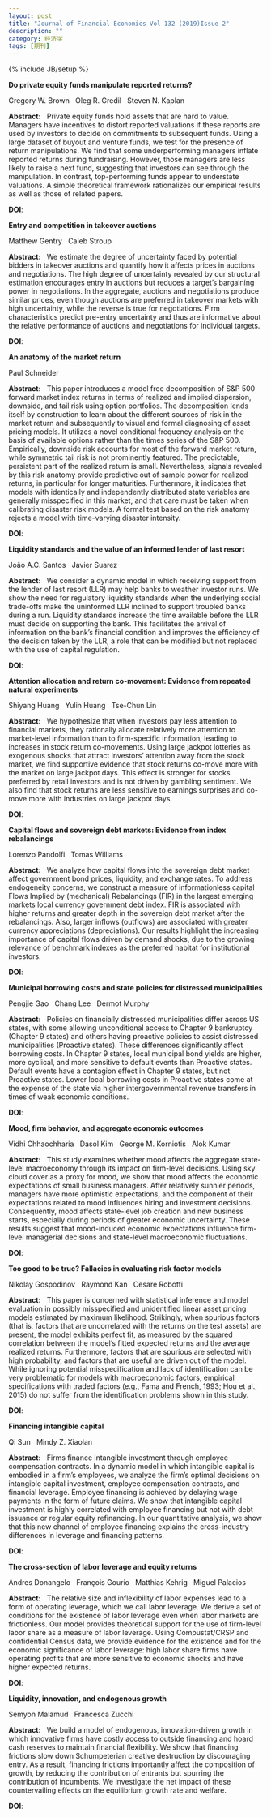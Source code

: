 ```yaml
---
layout: post
title: "Journal of Financial Economics Vol 132 (2019)Issue 2"
description: ""
category: 经济学
tags: [期刊]
---
```

{% include JB/setup %}

<p><strong>Do private equity funds manipulate reported returns?</strong></p>
<p>Gregory W. Brown&nbsp;&nbsp;&nbsp;Oleg R. Gredil&nbsp;&nbsp;&nbsp;Steven N. Kaplan&nbsp;&nbsp;&nbsp;</p>
<p><strong>Abstract:</strong>&nbsp;&nbsp;&nbsp;Private equity funds hold assets that are hard to value. Managers have incentives to distort reported valuations if these reports are used by investors to decide on commitments to subsequent funds. Using a large dataset of buyout and venture funds, we test for the presence of return manipulations. We find that some underperforming managers inflate reported returns during fundraising. However, those managers are less likely to raise a next fund, suggesting that investors can see through the manipulation. In contrast, top-performing funds appear to understate valuations. A simple theoretical framework rationalizes our empirical results as well as those of related papers.</p>
<p><strong>DOI</strong>:
</p>
<p> </p>
<p> </p>
  

<p><strong>Entry and competition in takeover auctions</strong></p>
<p>Matthew Gentry&nbsp;&nbsp;&nbsp;Caleb Stroup&nbsp;&nbsp;&nbsp;</p>
<p><strong>Abstract:</strong>&nbsp;&nbsp;&nbsp;We estimate the degree of uncertainty faced by potential bidders in takeover auctions and quantify how it affects prices in auctions and negotiations. The high degree of uncertainty revealed by our structural estimation encourages entry in auctions but reduces a target’s bargaining power in negotiations. In the aggregate, auctions and negotiations produce similar prices, even though auctions are preferred in takeover markets with high uncertainty, while the reverse is true for negotiations. Firm characteristics predict pre-entry uncertainty and thus are informative about the relative performance of auctions and negotiations for individual targets.</p>
<p><strong>DOI</strong>:
</p>
<p> </p>
<p> </p>
  

<p><strong>An anatomy of the market return</strong></p>
<p>Paul Schneider&nbsp;&nbsp;&nbsp;</p>
<p><strong>Abstract:</strong>&nbsp;&nbsp;&nbsp;This paper introduces a model free decomposition of S&P 500 forward market index returns in terms of realized and implied dispersion, downside, and tail risk using option portfolios. The decomposition lends itself by construction to learn about the different sources of risk in the market return and subsequently to visual and formal diagnosing of asset pricing models. It utilizes a novel conditional frequency analysis on the basis of available options rather than the times series of the S&P 500. Empirically, downside risk accounts for most of the forward market return, while symmetric tail risk is not prominently featured. The predictable, persistent part of the realized return is small. Nevertheless, signals revealed by this risk anatomy provide predictive out of sample power for realized returns, in particular for longer maturities. Furthermore, it indicates that models with identically and independently distributed state variables are generally misspecified in this market, and that care must be taken when calibrating disaster risk models. A formal test based on the risk anatomy rejects a model with time-varying disaster intensity.</p>
<p><strong>DOI</strong>:
</p>
<p> </p>
<p> </p>
  

<p><strong>Liquidity standards and the value of an informed lender of last resort</strong></p>
<p>João A.C. Santos&nbsp;&nbsp;&nbsp;Javier Suarez&nbsp;&nbsp;&nbsp;</p>
<p><strong>Abstract:</strong>&nbsp;&nbsp;&nbsp;We consider a dynamic model in which receiving support from the lender of last resort (LLR) may help banks to weather investor runs. We show the need for regulatory liquidity standards when the underlying social trade-offs make the uninformed LLR inclined to support troubled banks during a run. Liquidity standards increase the time available before the LLR must decide on supporting the bank. This facilitates the arrival of information on the bank’s financial condition and improves the efficiency of the decision taken by the LLR, a role that can be modified but not replaced with the use of capital regulation.</p>
<p><strong>DOI</strong>:
</p>
<p> </p>
<p> </p>
  

<p><strong>Attention allocation and return co-movement: Evidence from repeated natural experiments</strong></p>
<p>Shiyang Huang&nbsp;&nbsp;&nbsp;Yulin Huang&nbsp;&nbsp;&nbsp;Tse-Chun Lin&nbsp;&nbsp;&nbsp;</p>
<p><strong>Abstract:</strong>&nbsp;&nbsp;&nbsp;We hypothesize that when investors pay less attention to financial markets, they rationally allocate relatively more attention to market-level information than to firm-specific information, leading to increases in stock return co-movements. Using large jackpot lotteries as exogenous shocks that attract investors’ attention away from the stock market, we find supportive evidence that stock returns co-move more with the market on large jackpot days. This effect is stronger for stocks preferred by retail investors and is not driven by gambling sentiment. We also find that stock returns are less sensitive to earnings surprises and co-move more with industries on large jackpot days.</p>
<p><strong>DOI</strong>:
</p>
<p> </p>
<p> </p>
  

<p><strong>Capital flows and sovereign debt markets: Evidence from index rebalancings</strong></p>
<p>Lorenzo Pandolfi&nbsp;&nbsp;&nbsp;Tomas Williams&nbsp;&nbsp;&nbsp;</p>
<p><strong>Abstract:</strong>&nbsp;&nbsp;&nbsp;We analyze how capital flows into the sovereign debt market affect government bond prices, liquidity, and exchange rates. To address endogeneity concerns, we construct a measure of informationless capital Flows Implied by (mechanical) Rebalancings (FIR) in the largest emerging markets local currency government debt index. FIR is associated with higher returns and greater depth in the sovereign debt market after the rebalancings. Also, larger inflows (outflows) are associated with greater currency appreciations (depreciations). Our results highlight the increasing importance of capital flows driven by demand shocks, due to the growing relevance of benchmark indexes as the preferred habitat for institutional investors.</p>
<p><strong>DOI</strong>:
</p>
<p> </p>
<p> </p>
  

<p><strong>Municipal borrowing costs and state policies for distressed municipalities</strong></p>
<p>Pengjie Gao&nbsp;&nbsp;&nbsp;Chang Lee&nbsp;&nbsp;&nbsp;Dermot Murphy&nbsp;&nbsp;&nbsp;</p>
<p><strong>Abstract:</strong>&nbsp;&nbsp;&nbsp;Policies on financially distressed municipalities differ across US states, with some allowing unconditional access to Chapter 9 bankruptcy (Chapter 9 states) and others having proactive policies to assist distressed municipalities (Proactive states). These differences significantly affect borrowing costs. In Chapter 9 states, local municipal bond yields are higher, more cyclical, and more sensitive to default events than Proactive states. Default events have a contagion effect in Chapter 9 states, but not Proactive states. Lower local borrowing costs in Proactive states come at the expense of the state via higher intergovernmental revenue transfers in times of weak economic conditions.</p>
<p><strong>DOI</strong>:
</p>
<p> </p>
<p> </p>
  

<p><strong>Mood, firm behavior, and aggregate economic outcomes</strong></p>
<p>Vidhi Chhaochharia&nbsp;&nbsp;&nbsp;Dasol Kim&nbsp;&nbsp;&nbsp;George M. Korniotis&nbsp;&nbsp;&nbsp;Alok Kumar&nbsp;&nbsp;&nbsp;</p>
<p><strong>Abstract:</strong>&nbsp;&nbsp;&nbsp;This study examines whether mood affects the aggregate state-level macroeconomy through its impact on firm-level decisions. Using sky cloud cover as a proxy for mood, we show that mood affects the economic expectations of small business managers. After relatively sunnier periods, managers have more optimistic expectations, and the component of their expectations related to mood influences hiring and investment decisions. Consequently, mood affects state-level job creation and new business starts, especially during periods of greater economic uncertainty. These results suggest that mood-induced economic expectations influence firm-level managerial decisions and state-level macroeconomic fluctuations.</p>
<p><strong>DOI</strong>:
</p>
<p> </p>
<p> </p>
  

<p><strong>Too good to be true? Fallacies in evaluating risk factor models</strong></p>
<p>Nikolay Gospodinov&nbsp;&nbsp;&nbsp;Raymond Kan&nbsp;&nbsp;&nbsp;Cesare Robotti&nbsp;&nbsp;&nbsp;</p>
<p><strong>Abstract:</strong>&nbsp;&nbsp;&nbsp;This paper is concerned with statistical inference and model evaluation in possibly misspecified and unidentified linear asset pricing models estimated by maximum likelihood. Strikingly, when spurious factors (that is, factors that are uncorrelated with the returns on the test assets) are present, the model exhibits perfect fit, as measured by the squared correlation between the model’s fitted expected returns and the average realized returns. Furthermore, factors that are spurious are selected with high probability, and factors that are useful are driven out of the model. While ignoring potential misspecification and lack of identification can be very problematic for models with macroeconomic factors, empirical specifications with traded factors (e.g., Fama and French, 1993; Hou et al., 2015) do not suffer from the identification problems shown in this study.</p>
<p><strong>DOI</strong>:
</p>
<p> </p>
<p> </p>
  

<p><strong>Financing intangible capital</strong></p>
<p>Qi Sun&nbsp;&nbsp;&nbsp;Mindy Z. Xiaolan&nbsp;&nbsp;&nbsp;</p>
<p><strong>Abstract:</strong>&nbsp;&nbsp;&nbsp;Firms finance intangible investment through employee compensation contracts. In a dynamic model in which intangible capital is embodied in a firm’s employees, we analyze the firm’s optimal decisions on intangible capital investment, employee compensation contracts, and financial leverage. Employee financing is achieved by delaying wage payments in the form of future claims. We show that intangible capital investment is highly correlated with employee financing but not with debt issuance or regular equity refinancing. In our quantitative analysis, we show that this new channel of employee financing explains the cross-industry differences in leverage and financing patterns.</p>
<p><strong>DOI</strong>:
</p>
<p> </p>
<p> </p>
  

<p><strong>The cross-section of labor leverage and equity returns</strong></p>
<p>Andres Donangelo&nbsp;&nbsp;&nbsp;François Gourio&nbsp;&nbsp;&nbsp;Matthias Kehrig&nbsp;&nbsp;&nbsp;Miguel Palacios&nbsp;&nbsp;&nbsp;</p>
<p><strong>Abstract:</strong>&nbsp;&nbsp;&nbsp;The relative size and inflexibility of labor expenses lead to a form of operating leverage, which we call labor leverage. We derive a set of conditions for the existence of labor leverage even when labor markets are frictionless. Our model provides theoretical support for the use of firm-level labor share as a measure of labor leverage. Using Compustat/CRSP and confidential Census data, we provide evidence for the existence and for the economic significance of labor leverage: high labor share firms have operating profits that are more sensitive to economic shocks and have higher expected returns.</p>
<p><strong>DOI</strong>:
</p>
<p> </p>
<p> </p>
  

<p><strong>Liquidity, innovation, and endogenous growth</strong></p>
<p>Semyon Malamud&nbsp;&nbsp;&nbsp;Francesca Zucchi&nbsp;&nbsp;&nbsp;</p>
<p><strong>Abstract:</strong>&nbsp;&nbsp;&nbsp;We build a model of endogenous, innovation-driven growth in which innovative firms have costly access to outside financing and hoard cash reserves to maintain financial flexibility. We show that financing frictions slow down Schumpeterian creative destruction by discouraging entry. As a result, financing frictions importantly affect the composition of growth, by reducing the contribution of entrants but spurring the contribution of incumbents. We investigate the net impact of these countervailing effects on the equilibrium growth rate and welfare.</p>
<p><strong>DOI</strong>:
</p>
<p> </p>
<p> </p>
  